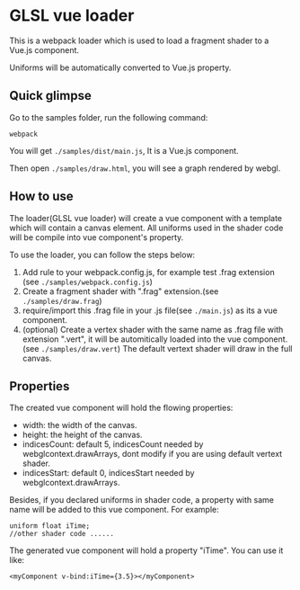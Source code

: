 # GLSL vue loader

This is a webpack loader which is used to load a fragment shader to a Vue.js component.

Uniforms will be automatically converted to Vue.js property.

## Quick glimpse

Go to the samples folder, run the following command:

```shell
webpack
```

You will get `./samples/dist/main.js`, It is a Vue.js component.

Then open `./samples/draw.html`, you will see a graph rendered by webgl.

## How to use

The loader(GLSL vue loader) will create a vue component with a template which will contain a canvas element. All uniforms used in the shader code will be compile into vue component's property.

To use the loader, you can follow the steps below:

1. Add rule to your webpack.config.js, for example test .frag extension (see `./samples/webpack.config.js`)
2. Create a fragment shader with ".frag" extension.(see `./samples/draw.frag`)
3. require/import this .frag file in your .js file(see `./main.js`) as its a vue component.
4. (optional) Create a vertex shader with the same name as .frag file with extension ".vert", it will be automitically loaded into the vue component.(see `./samples/draw.vert`) The default vertext shader will draw in the full canvas.

## Properties

The created vue component will hold the flowing properties:

* width: the width of the canvas.
* height: the height of the canvas.
* indicesCount: default 5, indicesCount needed by webglcontext.drawArrays, dont modify if you are using default vertext shader.
* indicesStart: default 0, indicesStart needed by webglcontext.drawArrays.

Besides, if you declared uniforms in shader code, a property with same name will be added to this vue component. For example:

```
uniform float iTime;
//other shader code ......
```

The generated vue component will hold a property "iTime". You can use it like:
```
<myComponent v-bind:iTime={3.5}></myComponent>
```

